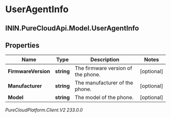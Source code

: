 # UserAgentInfo

## ININ.PureCloudApi.Model.UserAgentInfo

## Properties

|Name | Type | Description | Notes|
|------------ | ------------- | ------------- | -------------|
| **FirmwareVersion** | **string** | The firmware version of the phone. | [optional] |
| **Manufacturer** | **string** | The manufacturer of the phone. | [optional] |
| **Model** | **string** | The model of the phone. | [optional] |



_PureCloudPlatform.Client.V2 233.0.0_
